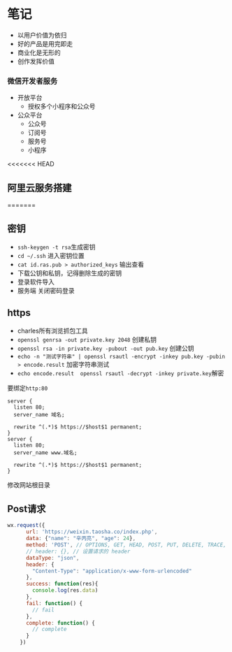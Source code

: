 # 笔记

* 以用户价值为依归
* 好的产品是用完即走
* 商业化是无形的
* 创作发挥价值

### 微信开发者服务

* 开放平台
  * 授权多个小程序和公众号
* 公众平台
  * 公众号
  * 订阅号
  * 服务号
  * 小程序


<<<<<<< HEAD
## 阿里云服务搭建
=======
## 密钥

* `ssh-keygen -t rsa`生成密钥
* `cd ~/.ssh` 进入密钥位置
* `cat id.ras.pub > authorized_keys` 输出查看
* 下载公钥和私钥，记得删除生成的密钥
* 登录软件导入
* 服务端 关闭密码登录

## https

* charles所有浏览抓包工具
* `openssl genrsa -out private.key 2048` 创建私钥
* `openssl rsa -in private.key -pubout -out pub.key` 创建公钥
* `echo -n "测试字符串" | openssl rsautl -encrypt -inkey pub.key -pubin > encode.result` 加密字符串测试
* `echo encode.result  openssl rsautl -decrypt -inkey private.key`解密

要绑定`http:80`

````
server {
  listen 80;
  server_name 域名;
  
  rewrite ^(.*)$ https://$host$1 permanent;
}
server {
  listen 80;
  server_name www.域名;
  
  rewrite ^(.*)$ https://$host$1 permanent;
}
````

修改网站根目录



## Post请求

```javascript
wx.request({
      url: 'https://weixin.taosha.co/index.php',
      data: {"name": "辛丙亮", "age": 24},
      method: 'POST', // OPTIONS, GET, HEAD, POST, PUT, DELETE, TRACE, CONNECT
      // header: {}, // 设置请求的 header
      dataType: "json",
      header: {  
        "Content-Type": "application/x-www-form-urlencoded"  
      },  
      success: function(res){
        console.log(res.data)
      },
      fail: function() {
        // fail
      },
      complete: function() {
        // complete
      }
    })
```










